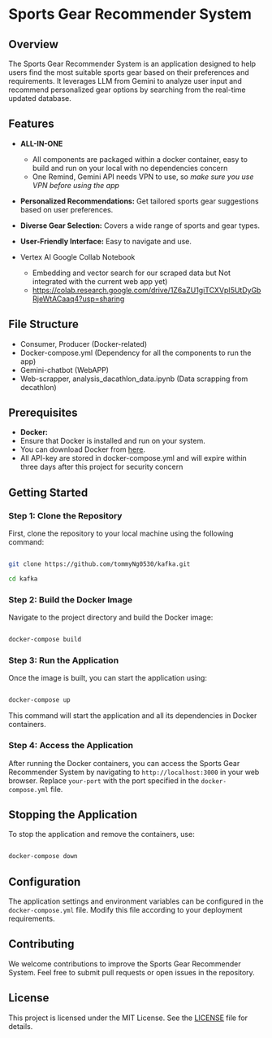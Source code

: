  
# Sports Gear Recommender System
 
## Overview
 
The Sports Gear Recommender System is an application designed to help users find the most suitable sports gear based on their preferences and requirements. It leverages LLM from Gemini to analyze user input and recommend personalized gear options by searching from the real-time updated database.
 
## Features

- **ALL-IN-ONE**
  - All components are packaged within a docker container, easy to build and run on your local with no dependencies concern
  - One Remind, Gemini API needs VPN to use, so _make sure you use VPN before using the app_
 
- **Personalized Recommendations:** Get tailored sports gear suggestions based on user preferences.

- **Diverse Gear Selection:** Covers a wide range of sports and gear types.

- **User-Friendly Interface:** Easy to navigate and use.
  
- Vertex AI Google Collab Notebook
  - Embedding and vector search for our scraped data but Not integrated with the current web app yet)
  - https://colab.research.google.com/drive/1Z6aZU1giTCXVpI5UtDyGbRjeWtACaaq4?usp=sharing

## File Structure

- Consumer, Producer (Docker-related)
- Docker-compose.yml (Dependency for all the components to run the app)
- Gemini-chatbot (WebAPP)
- Web-scrapper, analysis_dacathlon_data.ipynb (Data scrapping from decathlon)
 
## Prerequisites
 
- **Docker:**
 - Ensure that Docker is installed and run on your system.
 - You can download Docker from [here](https://www.docker.com/products/docker-desktop).
- All API-key are stored in docker-compose.yml and will expire within three days after this project for security concern

## Getting Started
 
### Step 1: Clone the Repository
 
First, clone the repository to your local machine using the following command:
 
```bash

git clone https://github.com/tommyNg0530/kafka.git

cd kafka

```
 
### Step 2: Build the Docker Image
 
Navigate to the project directory and build the Docker image:
 
```bash

docker-compose build

```
 
### Step 3: Run the Application
 
Once the image is built, you can start the application using:
 
```bash

docker-compose up

```
 
This command will start the application and all its dependencies in Docker containers.
 
### Step 4: Access the Application
 
After running the Docker containers, you can access the Sports Gear Recommender System by navigating to `http://localhost:3000` in your web browser. Replace `your-port` with the port specified in the `docker-compose.yml` file.
 
## Stopping the Application
 
To stop the application and remove the containers, use:
 
```bash

docker-compose down

```
 
## Configuration
 
The application settings and environment variables can be configured in the `docker-compose.yml` file. Modify this file according to your deployment requirements.
 
## Contributing
 
We welcome contributions to improve the Sports Gear Recommender System. Feel free to submit pull requests or open issues in the repository.
 
## License
 
This project is licensed under the MIT License. See the [LICENSE](LICENSE) file for details.
 

 
